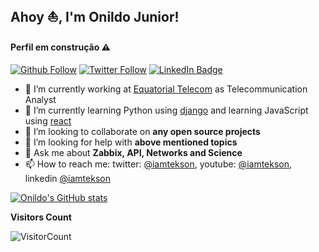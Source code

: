 ## Ahoy ⛵️, I'm **Onildo Junior**!

#### Perfil em construção ⚠️ ####

[![Github Follow](https://img.shields.io/github/followers/onildojunior?style=social)](https://github.com/onildojunior)
[![Twitter Follow](https://img.shields.io/twitter/follow/junynhocoelho?style=social)](https://twitter.com/junynhocoelho)
[![LinkedIn Badge](https://img.shields.io/badge/My-LinkedIn-blue)](https://www.linkedin.com/in//)

- 🔭 I’m currently working at [Equatorial Telecom](https://www.equatorialtelecom.com.br/) 
    as Telecommunication Analyst
- 🌱 I’m currently learning Python using [django](https://www.djangoproject.com/)
    and learning JavaScript using [react](https://reactjs.org/)
- 👯 I’m looking to collaborate on **any open source projects** 
- 🤔 I’m looking for help with **above mentioned topics**
- 💬 Ask me about **Zabbix, API, Networks and Science**
- 📫 How to reach me: twitter: [@iamtekson](https://twitter.com/iamtekson), youtube: [@iamtekson](https://www.youtube.com/iamtekson), linkedin [@iamtekson](https://www.linkedin.com/in/iamtekson/)


[![Onildo's GitHub stats](https://github-readme-stats.vercel.app/api?username=onildojunior&count_private=true)](https://github.com/onildojunior)

**Visitors Count**

![VisitorCount](https://profile-counter.glitch.me/{onildojunior}/count.svg)
